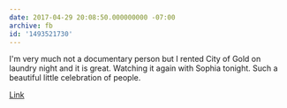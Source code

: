 ```yaml
---
date: 2017-04-29 20:08:50.000000000 -07:00
archive: fb
id: '1493521730'
---
```


I'm very much not a documentary person but I rented City of Gold on laundry night and it is great. Watching it again with Sophia tonight. Such a beautiful little celebration of people.

[Link](http://www.cityofgolddoc.com)

